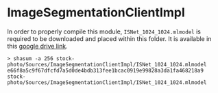 #  ImageSegmentationClientImpl

In order to properly compile this module, `ISNet_1024_1024.mlmodel` is required to be downloaded and placed within this folder. 
It is available in this [google drive link](https://drive.google.com/drive/folders/13CkOTBCYc3FjGTU26lmCsRYsOkeHnAMA).

```
> shasum -a 256 stock-photo/Sources/ImageSegmentationClientImpl/ISNet_1024_1024.mlmodel
e66f8a5c9f67dfcfd7a5d0de4bdb313fee1bcac0919e99828a3da1fa468218a9  stock-photo/Sources/ImageSegmentationClientImpl/ISNet_1024_1024.mlmodel
```
